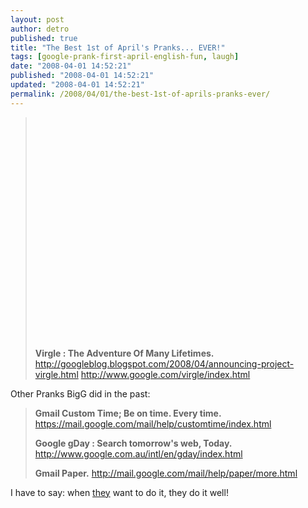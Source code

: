 ```yaml
---
layout: post
author: detro
published: true
title: "The Best 1st of April's Pranks... EVER!"
tags: [google-prank-first-april-english-fun, laugh]
date: "2008-04-01 14:52:21"
published: "2008-04-01 14:52:21"
updated: "2008-04-01 14:52:21"
permalink: /2008/04/01/the-best-1st-of-aprils-pranks-ever/
---
```


<blockquote>
<object width="425" height="355"><param name="movie" value="http://www.youtube.com/v/PmSdy_9blB4&hl=en"></param><param name="wmode" value="transparent"></param><embed src="http://www.youtube.com/v/PmSdy_9blB4&hl=en" type="application/x-shockwave-flash" wmode="transparent" width="425" height="355"></embed></object>

<strong>Virgle : The Adventure Of Many Lifetimes.</strong>
<a href="http://googleblog.blogspot.com/2008/04/announcing-project-virgle.html">http://googleblog.blogspot.com/2008/04/announcing-project-virgle.html</a>
<a href="http://www.google.com/virgle/index.html">http://www.google.com/virgle/index.html</a>
</blockquote>

<!--more-->
Other Pranks BigG did in the past:
<blockquote>
<strong>Gmail Custom Time; Be on time. Every time.</strong>
<a href="https://mail.google.com/mail/help/customtime/index.html">https://mail.google.com/mail/help/customtime/index.html</a>

<strong>Google gDay : Search tomorrow's web, Today.</strong>
<a href="http://www.google.com.au/intl/en/gday/index.html">http://www.google.com.au/intl/en/gday/index.html</a>

<strong>Gmail Paper.</strong>
<a href="http://mail.google.com/mail/help/paper/more.html">http://mail.google.com/mail/help/paper/more.html</a>
</blockquote>

I have to say: when <a href="http://www.google.com/">they</a> want to do it, they do it well!
